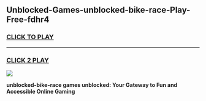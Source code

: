 
## Unblocked-Games-unblocked-bike-race-Play-Free-fdhr4
<h3>
<a href="https://premium76.site?title=unblocked-bike-race&ref=12A">CLICK TO PLAY</a></h3>
<hr>

<h3>
<a href="https://premium76.site?title=unblocked-bike-race&ref=12A">CLICK 2 PLAY</a>
  
</h3>

<a href="https://premium76.site?title=unblocked-bike-race&ref=12A"><img src="https://clearcache.store/games.png"></a>


**unblocked-bike-race games unblocked: Your Gateway to Fun and Accessible Online Gaming**
